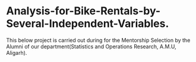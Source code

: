 # Analysis-for-Bike-Rentals-by-Several-Independent-Variables.
This below project is carried out during for the Mentorship Selection by the Alumni of our department(Statistics and Operations Research, A.M.U, Aligarh).
